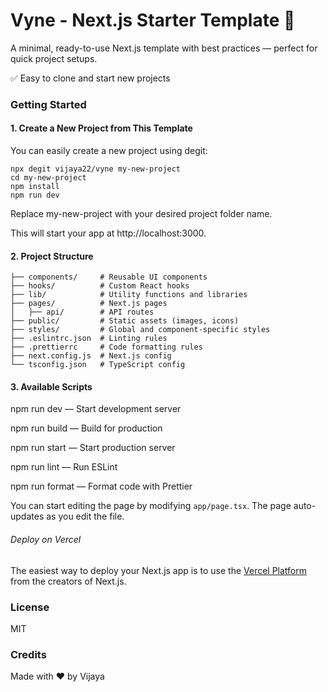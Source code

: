 # Vyne - Next.js Starter Template 🚀
A minimal, ready-to-use Next.js template with best practices — perfect for quick project setups.

✅ Easy to clone and start new projects

### Getting Started
#### 1. Create a New Project from This Template
You can easily create a new project using degit:

```
npx degit vijaya22/vyne my-new-project
cd my-new-project
npm install
npm run dev
```

Replace my-new-project with your desired project folder name.

This will start your app at http://localhost:3000.

#### 2. Project Structure
```
├── components/     # Reusable UI components
├── hooks/          # Custom React hooks
├── lib/            # Utility functions and libraries
├── pages/          # Next.js pages
│   ├── api/        # API routes
├── public/         # Static assets (images, icons)
├── styles/         # Global and component-specific styles
├── .eslintrc.json  # Linting rules
├── .prettierrc     # Code formatting rules
├── next.config.js  # Next.js config
└── tsconfig.json   # TypeScript config
```

#### 3. Available Scripts
npm run dev — Start development server

npm run build — Build for production

npm run start — Start production server

npm run lint — Run ESLint

npm run format — Format code with Prettier

You can start editing the page by modifying `app/page.tsx`. The page auto-updates as you edit the file.

###### Deploy on Vercel

The easiest way to deploy your Next.js app is to use the [Vercel Platform](https://vercel.com/new?utm_medium=default-template&filter=next.js&utm_source=create-next-app&utm_campaign=create-next-app-readme) from the creators of Next.js.

### License
MIT

### Credits
Made with ❤️ by Vijaya 
